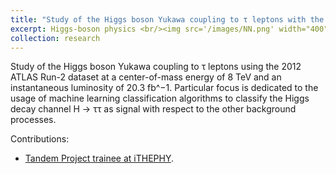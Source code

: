 ```yaml
---
title: "Study of the Higgs boson Yukawa coupling to τ leptons with the ATLAS detector"
excerpt: Higgs-boson physics <br/><img src='/images/NN.png' width="400"><img src='/images/NN.png' width="400">
collection: research
---
```


Study of the Higgs boson Yukawa coupling to τ leptons using the 2012 ATLAS Run-2 dataset at a center-of-mass energy of 8 TeV and an instantaneous luminosity of 20.3 fb^−1. Particular focus is dedicated to the usage of machine learning classification algorithms to classify the Higgs decay channel H → ττ as signal with respect to the other background processes.

Contributions:

* [Tandem Project trainee at iTHEPHY](http://JustWhit3.github.io/files/tp.pdf).